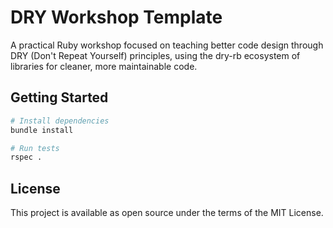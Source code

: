 # DRY Workshop Template

A practical Ruby workshop focused on teaching better code design through DRY (Don't Repeat Yourself) principles, using the dry-rb ecosystem of libraries for cleaner, more maintainable code.

## Getting Started

```bash
# Install dependencies
bundle install

# Run tests
rspec .
```

## License

This project is available as open source under the terms of the MIT License.
